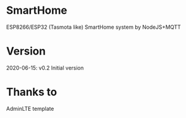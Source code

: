 # SmartHome
 ESP8266/ESP32 (Tasmota like) SmartHome system by NodeJS+MQTT

# Version
 2020-06-15: v0.2 Initial version
 
# Thanks to
 AdminLTE template
